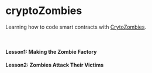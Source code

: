 # cryptoZombies
<p>Learning how to code smart contracts with <a href="https://cryptozombies.io/">CrytoZombies</a>.</p>
<br>
<h4>Lesson1: Making the Zombie Factory</h4>
<h4>Lesson2: Zombies Attack Their Victims</h4>
